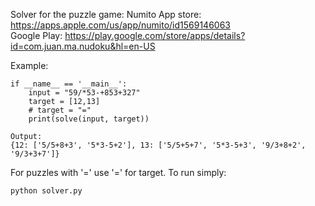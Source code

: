 Solver for the puzzle game: Numito
App store: https://apps.apple.com/us/app/numito/id1569146063 <br>
Google Play: https://play.google.com/store/apps/details?id=com.juan.ma.nudoku&hl=en-US

Example:
```
if __name__ == '__main__':
    input = "59/*53-+853+327"
    target = [12,13]
    # target = "="
    print(solve(input, target))
```
```
Output:
{12: ['5/5+8+3', '5*3-5+2'], 13: ['5/5+5+7', '5*3-5+3', '9/3+8+2', '9/3+3+7']}
```
For puzzles with '=' use '=' for target. 
To run simply:
```
python solver.py
```



  
